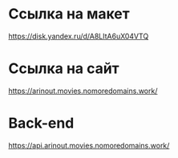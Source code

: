 # Ссылка на макет
https://disk.yandex.ru/d/A8LItA6uX04VTQ

# Ссылка на сайт
https://arinout.movies.nomoredomains.work/

# Back-end
https://api.arinout.movies.nomoredomains.work/
